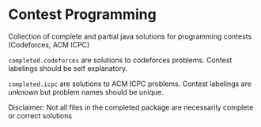 Contest Programming
===================

Collection of complete and partial java solutions for programming contests (Codeforces, ACM ICPC)

`completed.codeforces` are solutions to codeforces problems. 
Contest labelings should be self explanatory.

`completed.icpc` are solutions to ACM ICPC problems. 
Contest labelings are unknown but problem names should be unique.

Disclaimer: Not all files in the completed package are necessarily complete or correct solutions
